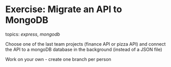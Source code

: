 # Exercise: Migrate an API to MongoDB

topics: _express_, _mongodb_

Choose one of the last team projects (finance API or pizza API) and connect the API to a mongoDB database in the background (instead of a JSON file)

Work on your own - create one branch per person
